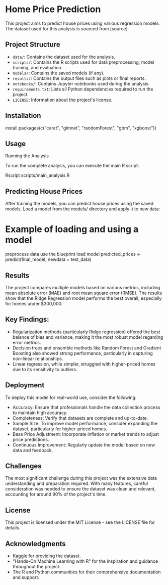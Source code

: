 # Home Price Prediction

This project aims to predict house prices using various regression models. The dataset used for this analysis is sourced from [source].

## Project Structure

- `data/`: Contains the dataset used for the analysis.
- `scripts/`: Contains the R scripts used for data preprocessing, model training, and evaluation.
- `models/`: Contains the saved models (if any).
- `results/`: Contains the output files such as plots or final reports.
- `notebooks/`: Contains Jupyter notebooks used during the analysis.
- `requirements.txt`: Lists all Python dependencies required to run the project.
- `LICENSE`: Information about the project's license.

## Installation
install.packages(c("caret", "glmnet", "randomForest", "gbm", "xgboost"))

## Usage
Running the Analysis

To run the complete analysis, you can execute the main R script:

Rscript scripts/main_analysis.R

## Predicting House Prices

After training the models, you can predict house prices using the saved models. Load a model from the models/ directory and apply it to new data:

# Example of loading and using a model

preprocess data
use the blueprint
load model
predicted_prices <- predict(final_model, newdata = test_data)

## Results

The project compares multiple models based on various metrics, including mean absolute error (MAE) and root mean square error (RMSE). The results show that the Ridge Regression model performs the best overall, especially for homes under $300,000.

## Key Findings:

- Regularization methods (particularly Ridge regression) offered the best balance of bias and variance, making it the   most robust model regarding error metrics.
- Decision trees and ensemble methods like Random Forest and Gradient Boosting also showed strong performance,          particularly in capturing non-linear relationships.
- Linear regression, while simpler, struggled with higher-priced homes due to its sensitivity to outliers.

## Deployment

To deploy this model for real-world use, consider the following:

- Accuracy: Ensure that professionals handle the data collection process to maintain high accuracy.
- Completeness: Verify that datasets are complete and up-to-date.
- Sample Size: To improve model performance, consider expanding the dataset, particularly for higher-priced homes.
- Base Price Adjustment: Incorporate inflation or market trends to adjust price predictions.
- Continuous Improvement: Regularly update the model based on new data and feedback.

## Challenges

The most significant challenge during this project was the extensive data understanding and preparation required. With many features, careful consideration was needed to ensure the dataset was clean and relevant, accounting for around 90% of the project's time.

## License

This project is licensed under the MIT License - see the LICENSE file for details.

## Acknowledgments

- Kaggle for providing the dataset.
- "Hands-On Machine Learning with R" for the inspiration and guidance throughout the project.
- The R and Python communities for their comprehensive documentation and support.

